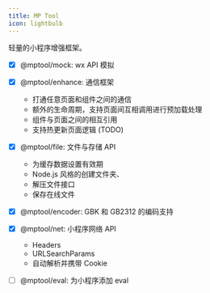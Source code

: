 ```yaml
---
title: MP Tool
icon: lightbulb
---
```


轻量的小程序增强框架。

- [x] @mptool/mock: wx API 模拟 <Badge text="W.I.P" type="warning" />
- [x] @mptool/enhance: 通信框架 <Badge text="Stable" />
  - 打通任意页面和组件之间的通信
  - 额外的生命周期，支持页面间互相调用进行预加载处理
  - 组件与页面之间的相互引用
  - 支持热更新页面逻辑 (TODO)

- [x] @mptool/file: 文件与存储 API <Badge text="Stable" />
  - 为缓存数据设置有效期
  - Node.js 风格的创建文件夹、
  - 解压文件接口
  - 保存在线文件

- [x] @mptool/encoder: GBK 和 GB2312 的编码支持 <Badge text="Stable" />

- [x] @mptool/net: 小程序网络 API <Badge text="Stable" />
  - Headers
  - URLSearchParams
  - 自动解析并携带 Cookie

- [ ] @mptool/eval: 为小程序添加 eval <Badge text="Building" type="danger" />
